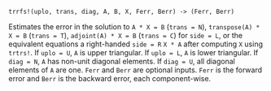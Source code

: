 ```
trrfs!(uplo, trans, diag, A, B, X, Ferr, Berr) -> (Ferr, Berr)
```

Estimates the error in the solution to `A * X = B` (`trans = N`), `transpose(A) * X = B` (`trans = T`), `adjoint(A) * X = B` (`trans = C`) for `side = L`, or the equivalent equations a right-handed `side = R` `X * A` after computing `X` using `trtrs!`. If `uplo = U`, `A` is upper triangular. If `uplo = L`, `A` is lower triangular. If `diag = N`, `A` has non-unit diagonal elements. If `diag = U`, all diagonal elements of `A` are one. `Ferr` and `Berr` are optional inputs. `Ferr` is the forward error and `Berr` is the backward error, each component-wise.
